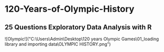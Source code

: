 # 120-Years-of-Olympic-History

## 25 Questions Exploratory Data Analysis with R

![Olympic!]("C:\Users\Admin\Desktop\120 years Olympic Games\01_loading library and importing data\OLYMPIC HISTORY.png")


